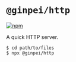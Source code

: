 # `@ginpei/http`

[![npm](https://img.shields.io/npm/v/@ginpei/http)](https://www.npmjs.com/package/@ginpei/http)

A quick HTTP server.

```console
$ cd path/to/files
$ npx @ginpei/http
```
